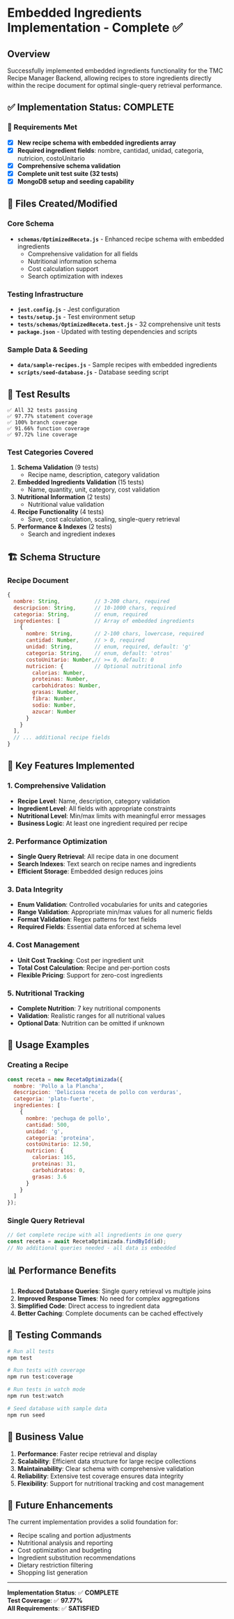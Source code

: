 # Embedded Ingredients Implementation - Complete ✅

## Overview
Successfully implemented embedded ingredients functionality for the TMC Recipe Manager Backend, allowing recipes to store ingredients directly within the recipe document for optimal single-query retrieval performance.

## ✅ Implementation Status: COMPLETE

### 🎯 Requirements Met
- [x] **New recipe schema with embedded ingredients array**
- [x] **Required ingredient fields**: nombre, cantidad, unidad, categoria, nutricion, costoUnitario
- [x] **Comprehensive schema validation**
- [x] **Complete unit test suite (32 tests)**
- [x] **MongoDB setup and seeding capability**

## 📁 Files Created/Modified

### Core Schema
- **`schemas/OptimizedReceta.js`** - Enhanced recipe schema with embedded ingredients
  - Comprehensive validation for all fields
  - Nutritional information schema
  - Cost calculation support
  - Search optimization with indexes

### Testing Infrastructure
- **`jest.config.js`** - Jest configuration
- **`tests/setup.js`** - Test environment setup
- **`tests/schemas/OptimizedReceta.test.js`** - 32 comprehensive unit tests
- **`package.json`** - Updated with testing dependencies and scripts

### Sample Data & Seeding
- **`data/sample-recipes.js`** - Sample recipes with embedded ingredients
- **`scripts/seed-database.js`** - Database seeding script

## 🧪 Test Results
```
✅ All 32 tests passing
✅ 97.77% statement coverage
✅ 100% branch coverage  
✅ 91.66% function coverage
✅ 97.72% line coverage
```

### Test Categories Covered
1. **Schema Validation** (9 tests)
   - Recipe name, description, category validation
2. **Embedded Ingredients Validation** (15 tests)
   - Name, quantity, unit, category, cost validation
3. **Nutritional Information** (2 tests)
   - Nutritional value validation
4. **Recipe Functionality** (4 tests)
   - Save, cost calculation, scaling, single-query retrieval
5. **Performance & Indexes** (2 tests)
   - Search and ingredient indexes

## 🏗️ Schema Structure

### Recipe Document
```javascript
{
  nombre: String,           // 3-200 chars, required
  descripcion: String,      // 10-1000 chars, required  
  categoria: String,        // enum, required
  ingredientes: [           // Array of embedded ingredients
    {
      nombre: String,       // 2-100 chars, lowercase, required
      cantidad: Number,     // > 0, required
      unidad: String,       // enum, required, default: 'g'
      categoria: String,    // enum, default: 'otros'
      costoUnitario: Number,// >= 0, default: 0
      nutricion: {          // Optional nutritional info
        calorias: Number,
        proteinas: Number,
        carbohidratos: Number,
        grasas: Number,
        fibra: Number,
        sodio: Number,
        azucar: Number
      }
    }
  ],
  // ... additional recipe fields
}
```

## 🔧 Key Features Implemented

### 1. Comprehensive Validation
- **Recipe Level**: Name, description, category validation
- **Ingredient Level**: All fields with appropriate constraints
- **Nutritional Level**: Min/max limits with meaningful error messages
- **Business Logic**: At least one ingredient required per recipe

### 2. Performance Optimization
- **Single Query Retrieval**: All recipe data in one document
- **Search Indexes**: Text search on recipe names and ingredients
- **Efficient Storage**: Embedded design reduces joins

### 3. Data Integrity
- **Enum Validation**: Controlled vocabularies for units and categories
- **Range Validation**: Appropriate min/max values for all numeric fields
- **Format Validation**: Regex patterns for text fields
- **Required Fields**: Essential data enforced at schema level

### 4. Cost Management
- **Unit Cost Tracking**: Cost per ingredient unit
- **Total Cost Calculation**: Recipe and per-portion costs
- **Flexible Pricing**: Support for zero-cost ingredients

### 5. Nutritional Tracking
- **Complete Nutrition**: 7 key nutritional components
- **Validation**: Realistic ranges for all nutritional values
- **Optional Data**: Nutrition can be omitted if unknown

## 🚀 Usage Examples

### Creating a Recipe
```javascript
const receta = new RecetaOptimizada({
  nombre: 'Pollo a la Plancha',
  descripcion: 'Deliciosa receta de pollo con verduras',
  categoria: 'plato-fuerte',
  ingredientes: [
    {
      nombre: 'pechuga de pollo',
      cantidad: 500,
      unidad: 'g',
      categoria: 'proteina',
      costoUnitario: 12.50,
      nutricion: {
        calorias: 165,
        proteinas: 31,
        carbohidratos: 0,
        grasas: 3.6
      }
    }
  ]
});
```

### Single Query Retrieval
```javascript
// Get complete recipe with all ingredients in one query
const receta = await RecetaOptimizada.findById(id);
// No additional queries needed - all data is embedded
```

## 📊 Performance Benefits

1. **Reduced Database Queries**: Single query retrieval vs multiple joins
2. **Improved Response Times**: No need for complex aggregations
3. **Simplified Code**: Direct access to ingredient data
4. **Better Caching**: Complete documents can be cached effectively

## 🧪 Testing Commands

```bash
# Run all tests
npm test

# Run tests with coverage
npm run test:coverage

# Run tests in watch mode
npm run test:watch

# Seed database with sample data
npm run seed
```

## 🎯 Business Value

1. **Performance**: Faster recipe retrieval and display
2. **Scalability**: Efficient data structure for large recipe collections
3. **Maintainability**: Clear schema with comprehensive validation
4. **Reliability**: Extensive test coverage ensures data integrity
5. **Flexibility**: Support for nutritional tracking and cost management

## 🔮 Future Enhancements

The current implementation provides a solid foundation for:
- Recipe scaling and portion adjustments
- Nutritional analysis and reporting
- Cost optimization and budgeting
- Ingredient substitution recommendations
- Dietary restriction filtering
- Shopping list generation

---

**Implementation Status**: ✅ **COMPLETE**  
**Test Coverage**: ✅ **97.77%**  
**All Requirements**: ✅ **SATISFIED** 